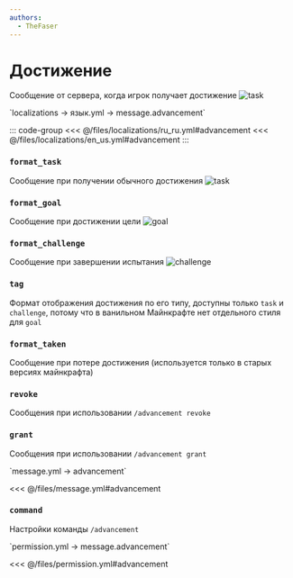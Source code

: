 ```yaml
---
authors:
  - TheFaser
---
```


# Достижение

Сообщение от сервера, когда игрок получает достижение
![task](/task.png)

[//]: # (localization)
<!--@include: @/parts/words.md#localization--> 
<!--@include: @/parts/words.md#path--> `localizations → язык.yml → message.advancement`

<!--@include: @/parts/words.md#default--> 

::: code-group
<<< @/files/localizations/ru_ru.yml#advancement
<<< @/files/localizations/en_us.yml#advancement
:::

### `format_task`

Сообщение при получении обычного достижения
![task](/task.png)

### `format_goal`

Сообщение при достижении цели
![goal](/goal.png)

### `format_challenge`

Сообщение при завершении испытания
![challenge](/challenge.png)

### `tag`

Формат отображения достижения по его типу, доступны только `task` и `challenge`, потому что в ванильном Майнкрафте нет отдельного стиля для `goal`

### `format_taken`

Сообщение при потере достижения (используется только в старых версиях майнкрафта)

### `revoke`

Сообщения при использовании `/advancement revoke`

### `grant`

Сообщения при использовании `/advancement grant`

[//]: # (message.yml)
<!--@include: @/parts/words.md#setting-->
<!--@include: @/parts/words.md#path--> `message.yml → advancement`

<!--@include: @/parts/words.md#default-->
<<< @/files/message.yml#advancement

<!--@include: @/parts/enable.md-->

<!--@include: @/parts/range.md-->
<!--@include: @/parts/destination.md-->
<!--@include: @/parts/sound.md-->

### `command`

<!--@include: @/parts/vanillaWarn.md#command-->

Настройки команды `/advancement`

[//]: # (permission.yml)
<!--@include: @/parts/words.md#permission-->
<!--@include: @/parts/words.md#path--> `permission.yml → message.advancement`

<!--@include: @/parts/words.md#default-->
<<< @/files/permission.yml#advancement

<!--@include: @/parts/permission/permissionTier3.md-->
<!--@include: @/parts/permission/sound.md-->